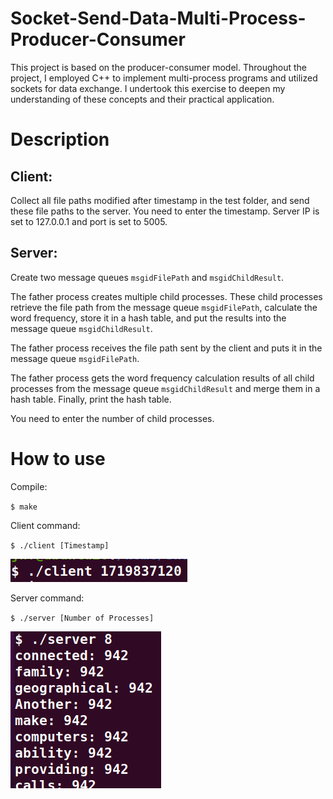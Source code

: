 # Socket-Send-Data-Multi-Process-Producer-Consumer
This project is based on the producer-consumer model. Throughout the project, I employed C++ to implement multi-process programs and utilized sockets for data exchange. I undertook this exercise to deepen my understanding of these concepts and their practical application.

# Description
## Client:
Collect all file paths modified after timestamp in the test folder, and send these file paths to the server.
You need to enter the timestamp. 
Server IP is set to 127.0.0.1 and port is set to 5005.
## Server:
Create two message queues `msgidFilePath` and `msgidChildResult`.

The father process creates multiple child processes. These child processes retrieve the file path from the message queue `msgidFilePath`, calculate the word frequency, store it in a hash table, and put the results into the message queue `msgidChildResult`.

The father process receives the file path sent by the client and puts it in the message queue `msgidFilePath`.

The father process gets the word frequency calculation results of all child processes from the message queue `msgidChildResult` and merge them in a hash table. Finally, print the hash table.

You need to enter the number of child processes.

# How to use
Compile:

`$ make`

Client command:

`$ ./client [Timestamp]`

![image](https://github.com/oh6400/Socket-Send-Data-Multi-Process-Producer-Consumer/blob/master/img/client.png)


Server command:

`$ ./server [Number of Processes]`

![image](https://github.com/oh6400/Socket-Send-Data-Multi-Process-Producer-Consumer/blob/master/img/server.png)
